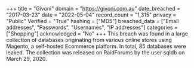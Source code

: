 +++
title = "Givoni"
domain = "https://givoni.com.au"
date_breached = "2017-03-23"
date = "2022-05-04"
record_count = "1,315"
privacy = "Public"
Verified = "True"
hashing = ["MD5"]
breached_data = ["Email addresses", "Passwords", "Usernames", "IP addresses"]
categories = ["Shopping"]
acknowledged = "No"
+++
This breach was found in a large collection of databases originating from various online stores using Magento, a self-hosted Ecommerce platform. In total, 85 databases were leaked. The collection was released on RaidForums by the user sqldb on March 29, 2020.
